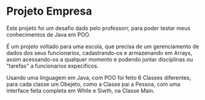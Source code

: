<h1>Projeto Empresa</h1>
<p>
  Este projeto foi um desafio dado pelo professorr, para poder testar meus conhecimentos de Java em POO.
  
  É um projeto voltado para uma escola, que precisa de um gerenciamento de dados dos seus funcionarios, cadastrando-os e armazenando em Arrays, assim acessando-os a qualquer momento e podendo juntar disciplinas ou "tarefas" a funcionarios expecificos.
  
  Usando uma linguagem em Java, com POO foi feito 6 Classes diferentes, para cada classe um Obejeto, como a Classe pai a Pessoa, com uma interface feita completa em While e Siwth, na Classe Main.
</p>
